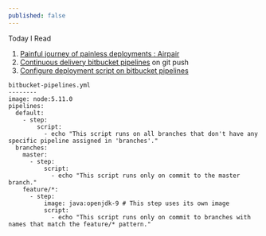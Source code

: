 ```yaml
---
published: false
---
```

Today I Read
1. [Painful journey of painless deployments : Airpair](https://www.airpair.com/docker/posts/the-painful-journey-of-painless-deployments)
2. [Continuous delivery bitbucket pipelines](https://python-programming.courses/testing/continuous-delivery-tox-bitbucket-pipelines/) on git push
3. [Configure deployment script on bitbucket pipelines](https://confluence.atlassian.com/bitbucket/configure-bitbucket-pipelines-yml-792298910.html)

```
bitbucket-pipelines.yml
--------
image: node:5.11.0
pipelines:
  default:
    - step:
        script:
          - echo "This script runs on all branches that don't have any specific pipeline assigned in 'branches'."
  branches:
    master:
      - step:
          script:
            - echo "This script runs only on commit to the master branch."
    feature/*:
      - step:
          image: java:openjdk-9 # This step uses its own image
          script:
            - echo "This script runs only on commit to branches with names that match the feature/* pattern."
```